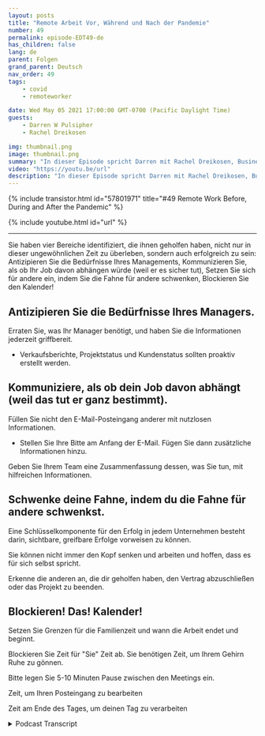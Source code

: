 ```yaml
---
layout: posts
title: "Remote Arbeit Vor, Während und Nach der Pandemie"
number: 49
permalink: episode-EDT49-de
has_children: false
lang: de
parent: Folgen
grand_parent: Deutsch
nav_order: 49
tags:
    - covid
    - remoteworker

date: Wed May 05 2021 17:00:00 GMT-0700 (Pacific Daylight Time)
guests:
    - Darren W Pulsipher
    - Rachel Dreikosen

img: thumbnail.png
image: thumbnail.png
summary: "In dieser Episode spricht Darren mit Rachel Dreikosen, Business Development Manager im öffentlichen Sektor bei Intel, darüber, wie COVID-19 ihr Work-Life-Balance beeinflusst hat und warum sie einen Blog gestartet hat, um anderen weiblichen technischen Vertriebsprofis zu helfen."
video: "https://youtu.be/url"
description: "In dieser Episode spricht Darren mit Rachel Dreikosen, Business Development Manager im öffentlichen Sektor bei Intel, darüber, wie COVID-19 ihr Work-Life-Balance beeinflusst hat und warum sie einen Blog gestartet hat, um anderen weiblichen technischen Vertriebsprofis zu helfen."
---
```


<div>
{% include transistor.html id="57801971" title="#49 Remote Work Before, During and After the Pandemic" %}

{% include youtube.html id="url" %}
</div>

---

Sie haben vier Bereiche identifiziert, die ihnen geholfen haben, nicht nur in dieser ungewöhnlichen Zeit zu überleben, sondern auch erfolgreich zu sein: Antizipieren Sie die Bedürfnisse Ihres Managements, Kommunizieren Sie, als ob Ihr Job davon abhängen würde (weil er es sicher tut), Setzen Sie sich für andere ein, indem Sie die Fahne für andere schwenken, Blockieren Sie den Kalender!

## Antizipieren Sie die Bedürfnisse Ihres Managers.

Erraten Sie, was Ihr Manager benötigt, und haben Sie die Informationen jederzeit griffbereit.

* Verkaufsberichte, Projektstatus und Kundenstatus sollten proaktiv erstellt werden.

## Kommuniziere, als ob dein Job davon abhängt (weil das tut er ganz bestimmt).

Füllen Sie nicht den E-Mail-Posteingang anderer mit nutzlosen Informationen.

* Stellen Sie Ihre Bitte am Anfang der E-Mail. Fügen Sie dann zusätzliche Informationen hinzu.

Geben Sie Ihrem Team eine Zusammenfassung dessen, was Sie tun, mit hilfreichen Informationen.

## Schwenke deine Fahne, indem du die Fahne für andere schwenkst.

Eine Schlüsselkomponente für den Erfolg in jedem Unternehmen besteht darin, sichtbare, greifbare Erfolge vorweisen zu können.

Sie können nicht immer den Kopf senken und arbeiten und hoffen, dass es für sich selbst spricht.

Erkenne die anderen an, die dir geholfen haben, den Vertrag abzuschließen oder das Projekt zu beenden.

## Blockieren! Das! Kalender!

Setzen Sie Grenzen für die Familienzeit und wann die Arbeit endet und beginnt.

Blockieren Sie Zeit für "Sie" Zeit ab. Sie benötigen Zeit, um Ihrem Gehirn Ruhe zu gönnen.

Bitte legen Sie 5-10 Minuten Pause zwischen den Meetings ein.

Zeit, um Ihren Posteingang zu bearbeiten

Zeit am Ende des Tages, um deinen Tag zu verarbeiten



<details>
<summary> Podcast Transcript </summary>

<p></p>

</details>
